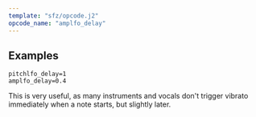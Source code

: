 ```yaml
---
template: "sfz/opcode.j2"
opcode_name: "amplfo_delay"
---
```

## Examples

```sfz
pitchlfo_delay=1
amplfo_delay=0.4
```

This is very useful, as many instruments and vocals don't trigger vibrato
immediately when a note starts, but slightly later.
